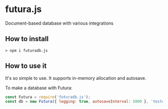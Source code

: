# futura.js
Document-based database with various integrations

## How to install
```
> npm i futuradb.js
```

## How to use it
It's so simple to use. It supports in-memory allocation and autosave.

To make a database with Futura:
```js
const Futura = require('futuradb.js');
const db = new Futura({ logging: true, autosaveInterval: 5000 }, 'testdb');
```
